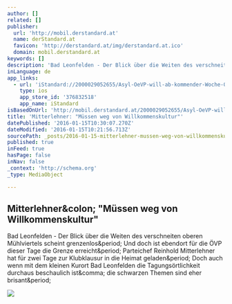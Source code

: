 ```yaml
---
author: []
related: []
publisher:
  url: 'http://mobil.derstandard.at'
  name: derStandard.at
  favicon: 'http://derstandard.at/img/derstandard.at.ico'
  domain: mobil.derstandard.at
keywords: []
description: 'Bad Leonfelden - Der Blick über die Weiten des verschneiten oberen Mühlviertels scheint grenzenlos. Und doch ist ebendort für die ÖVP dieser Tage die Grenze erreicht. Parteichef Reinhold Mitterlehner hat für zwei Tage zur Klubklausur in die Heimat geladen. Doch auch wenn mit dem kleinen Kurort Bad Leonfelden die Tagungsörtlichkeit durchaus beschaulich ist, die schwarzen Themen sind eher brisant.'
inLanguage: de
app_links:
  - url: 'iStandard://2000029052655/Asyl-OeVP-will-ab-kommender-Woche-Obergrenze'
    type: ios
    app_store_id: '376832518'
    app_name: iStandard
isBasedOnUrl: 'http://mobil.derstandard.at/2000029052655/Asyl-OeVP-will-ab-kommender-Woche-Obergrenze'
title: 'Mitterlehner: "Müssen weg von Willkommenskultur"'
datePublished: '2016-01-15T10:30:07.270Z'
dateModified: '2016-01-15T10:21:56.713Z'
sourcePath: _posts/2016-01-15-mitterlehner-mussen-weg-von-willkommenskultur.md
published: true
inFeed: true
hasPage: false
inNav: false
_context: 'http://schema.org'
_type: MediaObject

---
```

<article style=""><h1>Mitterlehner&amp;colon; "Müssen weg von Willkommenskultur"</h1><p>Bad Leonfelden - Der Blick über die Weiten des verschneiten oberen Mühlviertels scheint grenzenlos&amp;period; Und doch ist ebendort für die ÖVP dieser Tage die Grenze erreicht&amp;period; Parteichef Reinhold Mitterlehner hat für zwei Tage zur Klubklausur in die Heimat geladen&amp;period; Doch auch wenn mit dem kleinen Kurort Bad Leonfelden die Tagungsörtlichkeit durchaus beschaulich ist&amp;comma; die schwarzen Themen sind eher brisant&amp;period;</p><img src="http://images.derstandard.at/2016/01/14/grenzenArtikelbild.jpg" /></article>